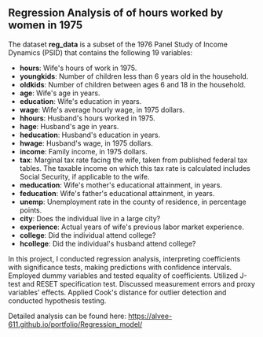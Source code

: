 Regression Analysis of of hours worked by women in 1975
---

The dataset **reg_data** is a subset of the 1976 Panel Study of Income Dynamics (PSID) that contains the following 19 variables:

* **hours**: Wife's hours of work in 1975.
* **youngkids**: Number of children less than 6 years old in the household.
* **oldkids**: Number of children between ages 6 and 18 in the household.
* **age**: Wife's age in years.
* **education**: Wife's education in years.
* **wage**: Wife's average hourly wage, in 1975 dollars.
* **hhours**: Husband's hours worked in 1975.
* **hage**: Husband's age in years.
* **heducation**: Husband's education in years.
* **hwage**: Husband's wage, in 1975 dollars.
* **income**: Family income, in 1975 dollars.
* **tax**: Marginal tax rate facing the wife, taken from published federal tax tables. The taxable income on which this tax rate is calculated includes Social Security, if applicable to the wife.
* **meducation**: Wife's mother's educational attainment, in years.
* **feducation**: Wife's father's educational attainment, in years.
* **unemp**: Unemployment rate in the county of residence, in percentage points.
* **city**: Does the individual live in a large city?
* **experience**: Actual years of wife's previous labor market experience.
* **college**: Did the individual attend college?
* **hcollege**: Did the individual's husband attend college?

In this project, I conducted regression analysis, interpreting coefficients with significance tests, making predictions with confidence intervals. Employed dummy variables and tested equality of coefficients. Utilized J-test and RESET specification test. Discussed measurement errors and proxy variables' effects. Applied Cook's distance for outlier detection and conducted hypothesis testing.

Detailed analysis can be found here: https://alvee-611.github.io/portfolio/Regression_model/
